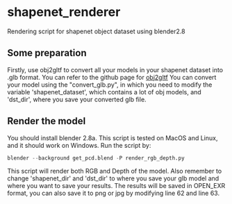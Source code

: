 # shapenet_renderer
Rendering script for shapenet object dataset using blender2.8

## Some preparation
Firstly, use obj2gltf to convert all your models in your shapenet dataset into .glb format. You can refer to the github page for [obj2gltf](https://github.com/CesiumGS/obj2gltf)
You can convert your model using the "convert_glb.py", in which you need to modify the variable 'shapenet_dataset', which contains a lot of obj models, and 'dst_dir', where you save your converted glb file.

## Render the model
You should install blender 2.8a. This script is tested on MacOS and Linux, and it should work on Windows.
Run the script by:
```python
blender --background get_pcd.blend -P render_rgb_depth.py
```
This script will render both RGB and Depth of the model.
Also remember to change 'shapenet_dir' and 'dst_dir' to where you save your glb model and where you want to save your results.
The results will be saved in OPEN_EXR format, you can also save it to png or jpg by modifying line 62 and line 63.
